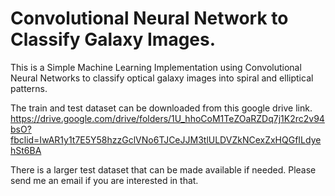 # Convolutional Neural Network to Classify Galaxy Images.

This is a Simple Machine Learning Implementation using Convolutional Neural Networks to classify optical galaxy images into spiral and elliptical patterns.

The train and test dataset can be downloaded from this google drive link. 
https://drive.google.com/drive/folders/1U_hhoCoM1TeZOaRZDq7j1K2rc2v94bsO?fbclid=IwAR1y1t7E5Y58hzzGclVNo6TJCeJJM3tlULDVZkNCexZxHQGfILdyehSt6BA

There is a larger test dataset that can be made available if needed. Please send me an email if you are interested in that.

